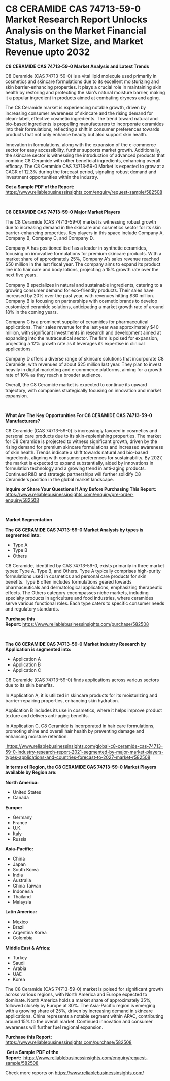 <p><h1>C8 CERAMIDE CAS 74713-59-0 Market Research Report Unlocks Analysis on the Market Financial Status, Market Size, and Market Revenue upto 2032</h1></p><p><strong>C8 CERAMIDE CAS 74713-59-0 Market Analysis and Latest Trends</strong></p>
<p><p>C8 Ceramide (CAS 74713-59-0) is a vital lipid molecule used primarily in cosmetics and skincare formulations due to its excellent moisturizing and skin barrier-enhancing properties. It plays a crucial role in maintaining skin health by restoring and protecting the skin’s natural moisture barrier, making it a popular ingredient in products aimed at combating dryness and aging.</p><p>The C8 Ceramide market is experiencing notable growth, driven by increasing consumer awareness of skincare and the rising demand for clean-label, effective cosmetic ingredients. The trend toward natural and bio-based ingredients is propelling manufacturers to incorporate ceramides into their formulations, reflecting a shift in consumer preferences towards products that not only enhance beauty but also support skin health. </p><p>Innovation in formulations, along with the expansion of the e-commerce sector for easy accessibility, further supports market growth. Additionally, the skincare sector is witnessing the introduction of advanced products that combine C8 Ceramide with other beneficial ingredients, enhancing overall efficacy. The C8 Ceramide CAS 74713-59-0 Market is expected to grow at a CAGR of 12.3% during the forecast period, signaling robust demand and investment opportunities within the industry.</p></p>
<p><strong>Get a Sample PDF of the Report:&nbsp;</strong> <a href="https://www.reliablebusinessinsights.com/enquiry/request-sample/582508?utm_campaign=2313&utm_medium=2&utm_source=Github&utm_content=ia&utm_term=23032025&utm_id=c8-ceramide-cas-74713-59-0">https://www.reliablebusinessinsights.com/enquiry/request-sample/582508</a></p>
<p>&nbsp;</p>
<p><strong>C8 CERAMIDE CAS 74713-59-0 Major Market Players</strong></p>
<p><p>The C8 Ceramide (CAS 74713-59-0) market is witnessing robust growth due to increasing demand in the skincare and cosmetics sector for its skin barrier-enhancing properties. Key players in this space include Company A, Company B, Company C, and Company D.</p><p>Company A has positioned itself as a leader in synthetic ceramides, focusing on innovative formulations for premium skincare products. With a market share of approximately 25%, Company A's sales revenue reached $50 million in the last fiscal year. The company aims to expand its product line into hair care and body lotions, projecting a 15% growth rate over the next five years.</p><p>Company B specializes in natural and sustainable ingredients, catering to a growing consumer demand for eco-friendly products. Their sales have increased by 20% over the past year, with revenues hitting $30 million. Company B is focusing on partnerships with cosmetic brands to develop customized ceramide solutions, anticipating a market growth rate of around 18% in the coming years.</p><p>Company C is a prominent supplier of ceramides for pharmaceutical applications. Their sales revenue for the last year was approximately $40 million, with significant investments in research and development aimed at expanding into the nutraceutical sector. The firm is poised for expansion, projecting a 12% growth rate as it leverages its expertise in clinical applications.</p><p>Company D offers a diverse range of skincare solutions that incorporate C8 Ceramide, with revenues of about $25 million last year. They plan to invest heavily in digital marketing and e-commerce platforms, aiming for a growth rate of 10% as they reach a broader audience.</p><p>Overall, the C8 Ceramide market is expected to continue its upward trajectory, with companies strategically focusing on innovation and market expansion.</p></p>
<p>&nbsp;</p>
<p><strong>What Are The Key Opportunities For C8 CERAMIDE CAS 74713-59-0 Manufacturers?</strong></p>
<p><p>C8 Ceramide (CAS 74713-59-0) is increasingly favored in cosmetics and personal care products due to its skin-replenishing properties. The market for C8 Ceramide is projected to witness significant growth, driven by the rising demand for premium skincare formulations and increased awareness of skin health. Trends indicate a shift towards natural and bio-based ingredients, aligning with consumer preferences for sustainability. By 2027, the market is expected to expand substantially, aided by innovations in formulation technology and a growing trend in anti-aging products. Continued R&D and strategic partnerships will further solidify C8 Ceramide's position in the global market landscape.</p></p>
<p><strong>Inquire or Share Your Questions If Any Before Purchasing This Report:</strong> <a href="https://www.reliablebusinessinsights.com/enquiry/pre-order-enquiry/582508?utm_campaign=2313&utm_medium=2&utm_source=Github&utm_content=ia&utm_term=23032025&utm_id=c8-ceramide-cas-74713-59-0">https://www.reliablebusinessinsights.com/enquiry/pre-order-enquiry/582508</a></p>
<p>&nbsp;</p>
<p><strong>Market Segmentation</strong></p>
<p><strong>The C8 CERAMIDE CAS 74713-59-0 Market Analysis by types is segmented into:</strong></p>
<p><ul><li>Type A</li><li>Type B</li><li>Others</li></ul></p>
<p><p>C8 Ceramide, identified by CAS 74713-59-0, exists primarily in three market types: Type A, Type B, and Others. Type A typically comprises high-purity formulations used in cosmetics and personal care products for skin benefits. Type B often includes formulations geared towards pharmaceuticals and dermatological applications, emphasizing therapeutic effects. The Others category encompasses niche markets, including specialty products in agriculture and food industries, where ceramides serve various functional roles. Each type caters to specific consumer needs and regulatory standards.</p></p>
<p><strong>Purchase this Report:&nbsp;</strong><a href="https://www.reliablebusinessinsights.com/purchase/582508?utm_campaign=2313&utm_medium=2&utm_source=Github&utm_content=ia&utm_term=23032025&utm_id=c8-ceramide-cas-74713-59-0">https://www.reliablebusinessinsights.com/purchase/582508</a></p>
<p>&nbsp;</p>
<p><strong>The C8 CERAMIDE CAS 74713-59-0 Market Industry Research by Application is segmented into:</strong></p>
<p><ul><li>Application A</li><li>Application B</li><li>Application C</li></ul></p>
<p><p>C8 Ceramide (CAS 74713-59-0) finds applications across various sectors due to its skin benefits. </p><p>In Application A, it is utilized in skincare products for its moisturizing and barrier-repairing properties, enhancing skin hydration. </p><p>Application B includes its use in cosmetics, where it helps improve product texture and delivers anti-aging benefits. </p><p>In Application C, C8 Ceramide is incorporated in hair care formulations, promoting shine and overall hair health by preventing damage and enhancing moisture retention.</p></p>
<p><a href="https://www.reliablebusinessinsights.com/global-c8-ceramide-cas-74713-59-0-industry-research-report-2021-segmented-by-major-market-players-types-applications-and-countries-forecast-to-2027-market-r582508?utm_campaign=2313&utm_medium=2&utm_source=Github&utm_content=ia&utm_term=23032025&utm_id=c8-ceramide-cas-74713-59-0">&nbsp;https://www.reliablebusinessinsights.com/global-c8-ceramide-cas-74713-59-0-industry-research-report-2021-segmented-by-major-market-players-types-applications-and-countries-forecast-to-2027-market-r582508</a></p>
<p><strong>In terms of Region, the C8 CERAMIDE CAS 74713-59-0 Market Players available by Region are:</strong></p>
<p>
    <p> <strong> North America: </strong>
        <ul>
            <li>United States</li>
            <li>Canada</li>
        </ul>
        </p> 
    <p> <strong> Europe: </strong>
        <ul>
            <li>Germany</li>
            <li>France</li>
            <li>U.K.</li>
            <li>Italy</li>
            <li>Russia</li>
        </ul>
        </p> 
    <p> <strong> Asia-Pacific: </strong>
        <ul>
            <li>China</li>
            <li>Japan</li>
            <li>South Korea</li>
            <li>India</li>
            <li>Australia</li>
            <li>China Taiwan</li>
            <li>Indonesia</li>
            <li>Thailand</li>
            <li>Malaysia</li>
        </ul>
        </p> 
    <p> <strong> Latin America: </strong>
        <ul>
            <li>Mexico</li>
            <li>Brazil</li>
            <li>Argentina Korea</li>
            <li>Colombia</li>
        </ul>
        </p> 
    <p> <strong> Middle East & Africa: </strong>
        <ul>
            <li>Turkey</li>
            <li>Saudi</li>
            <li>Arabia</li>
            <li>UAE</li>
            <li>Korea</li>
        </ul>
    </p>
    </p>
<p><p>The C8 Ceramide (CAS 74713-59-0) market is poised for significant growth across various regions, with North America and Europe expected to dominate. North America holds a market share of approximately 35%, followed closely by Europe at 30%. The Asia-Pacific region is emerging with a growing share of 25%, driven by increasing demand in skincare applications. China represents a notable segment within APAC, contributing around 15% to the overall market. Continued innovation and consumer awareness will further fuel regional expansion.</p></p>
<p><strong>Purchase this Report: </strong><a href="https://www.reliablebusinessinsights.com/purchase/582508?utm_campaign=2313&utm_medium=2&utm_source=Github&utm_content=ia&utm_term=23032025&utm_id=c8-ceramide-cas-74713-59-0">https://www.reliablebusinessinsights.com/purchase/582508</a></p>
<p>&nbsp;<strong>Get a Sample PDF of the Report:&nbsp;&nbsp;</strong><a href="https://www.reliablebusinessinsights.com/enquiry/request-sample/582508?utm_campaign=2313&utm_medium=2&utm_source=Github&utm_content=ia&utm_term=23032025&utm_id=c8-ceramide-cas-74713-59-0">https://www.reliablebusinessinsights.com/enquiry/request-sample/582508</a></p>
<p><strong></strong></p>
<p>Check more reports on <a href="https://www.reliablebusinessinsights.com/?utm_campaign=2313&utm_medium=2&utm_source=Github&utm_content=ia&utm_term=23032025&utm_id=c8-ceramide-cas-74713-59-0">https://www.reliablebusinessinsights.com/</a></p>